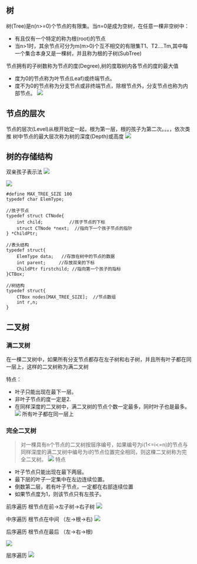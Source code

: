 树
---
树(Tree)是n(n>=0)个节点的有限集。当n=0是成为空树，在任意一棵非空树中：
 - 有且仅有一个特定的称为根(root)的节点
 - 当n>1时，其余节点可分为m(m>0)个互不相交的有限集T1、T2....Tm,其中每一个集合本身又是一棵树，并且称为根的子树(SubTree)

 节点拥有的子树数称为节点的度(Degree),树的度取树内各节点的度的最大值
  - 度为0的节点称为叶节点(Leaf)或终端节点。
  - 度不为0的节点称为分支节点或非终端节点，除根节点外，分支节点也称为内部节点。
  ![](http://orvwtnort.bkt.clouddn.com/201721343/1535700555094.png)

  节点的层次
  ---
  节点的层次(Level)从根开始定一起，根为第一层，根的孩子为第二次。。。，依次类推
  树中节点的最大层次称为树的深度(Depth)或高度
![](http://orvwtnort.bkt.clouddn.com/201721343/1535700860329.png)

树的存储结构
---
双亲孩子表示法
![](http://orvwtnort.bkt.clouddn.com/201721343/1535703148945.png)

![](http://orvwtnort.bkt.clouddn.com/201721343/1535702087812.png)

```
#define MAX_TREE_SIZE 100
typedef char ElemType;

//孩子节点
typedef struct CTNode{
	int child;          //孩子节点的下标
	struct CTNode *next;  //指向下一个孩子节点的指针
} *ChildPtr;

//表头结构
typedef struct{
	ElemType data;   //存放在树中的节点的数据
	int parent;     //存放双亲的下标
	ChildPtr firstchild; //指向第一个孩子的指标
}CTBox;

//树结构
typedef struct{
	CTBox nodes[MAX_TREE_SIZE];  //节点数组
	int r,n;
}
```

二叉树
---
### 满二叉树
在一棵二叉树中，如果所有分支节点都存在左子树和右子树，并且所有叶子都在同一层上，这样的二叉树称为满二叉树

特点：
 - 叶子只能出现在最下一层。
 - 非叶子节点的度一定是2.
 - 在同样深度的二叉树中，满二叉树的节点个数一定最多，同时叶子也是最多。
![](http://orvwtnort.bkt.clouddn.com/201721343/1536030893997.png)
所有叶子都在同一层上

### 完全二叉树
> 对一棵具有n个节点的二叉树按层序编号，如果编号为i(1<=i<=n)的节点与同样深度的满二叉树中编号为i的节点位置完全相同，则这棵二叉树称为完全二叉树。
![](http://orvwtnort.bkt.clouddn.com/201721343/1536031651875.png)
特点
 - 叶子节点只能出现在最下两层。
 - 最下层的叶子一定集中在左边连续位置。
 - 倒数第二层，若有叶子节点，一定都在右部连续位置
 - 如果节点度为1，则该节点只有左孩子。

前序遍历 根节点在前->左子树->右子树
![](http://orvwtnort.bkt.clouddn.com/201721343/1528961382836.png) 

中序遍历 根节点在中间 （左->根->右)
![](http://orvwtnort.bkt.clouddn.com/201721343/1528961531905.png)


后序遍历 根节点在最后 （左->右->根)

![](http://orvwtnort.bkt.clouddn.com/201721343/1528961713353.png) 

层序遍历
![](http://orvwtnort.bkt.clouddn.com/201721343/1528961807225.png) 

